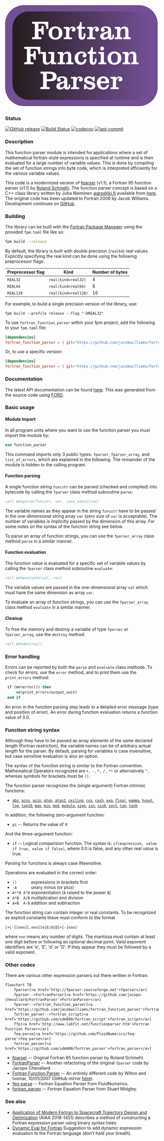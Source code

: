![fortran_function_parser](media/logo.png)
============

### Status

[![GitHub release](https://img.shields.io/github/release/jacobwilliams/fortran_function_parser.svg)](https://github.com/jacobwilliams/fortran_function_parser/releases/latest)
[![Build Status](https://github.com/jacobwilliams/fortran_function_parser/actions/workflows/CI.yml/badge.svg)](https://github.com/jacobwilliams/fortran_function_parser/actions)
[![codecov](https://codecov.io/gh/jacobwilliams/fortran_function_parser/branch/master/graph/badge.svg)](https://codecov.io/gh/jacobwilliams/fortran_function_parser)
[![last-commit](https://img.shields.io/github/last-commit/jacobwilliams/fortran_function_parser)](https://github.com/jacobwilliams/fortran_function_parser/commits/master)

### Description

This function parser module is intended for applications where a set of
mathematical fortran-style expressions is specified at runtime and is
then evaluated for a large number of variable values. This is done by
compiling the set of function strings into byte code, which is
interpreted efficiently for the various variable values.

This code is a modernized version of [fparser](http://fparser.sourceforge.net) (v1.1), a Fortran 95 function parser (v1.1) by [Roland Schmehl](roland.schmehl@alumni.uni-karlsruhe.de). The function parser concept is based on a C++ class library written by Juha Nieminen <warp@iki.fi> available from [here](http://warp.povusers.org/FunctionParser/). The original code has been updated to Fortran 2008 by Jacob Williams. Development continues on [GitHub](https://github.com/jacobwilliams/fortran_function_parser).

### Building

The library can be built with the [Fortran Package Manager](https://github.com/fortran-lang/fpm) using the provided `fpm.toml` file like so:

```bash
fpm build --release
```

By default, the library is built with double precision (`real64`) real values. Explicitly specifying the real kind can be done using the following preprocessor flags:

Preprocessor flag | Kind  | Number of bytes
----------------- | ----- | ---------------
`REAL32`  | `real(kind=real32)`  | 4
`REAL64`  | `real(kind=real64)`  | 8
`REAL128` | `real(kind=real128)` | 16

For example, to build a single precision version of the library, use:

```
fpm build --profile release --flag "-DREAL32"
```

To use `fortran_function_parser` within your fpm project, add the following to your `fpm.toml` file:

```toml
[dependencies]
fortran_function_parser = { git="https://github.com/jacobwilliams/fortran_function_parser.git" }
```

Or, to use a specific version:

```toml
[dependencies]
fortran_function_parser = { git="https://github.com/jacobwilliams/fortran_function_parser.git", tag = "1.1.0" }
```

### Documentation

The latest API documentation can be found [here](https://jacobwilliams.github.io/fortran_function_parser/). This was generated from the source code using [FORD](https://github.com/Fortran-FOSS-Programmers/ford).

### Basic usage

#### Module Import

In all program units where you want to use the function parser
you must import the module by:

```fortran
use function_parser
```

This command imports only 3 public types: `fparser`, `fparser_array`, and
`list_of_errors`, which are explained in the following. The remainder of the
module is hidden to the calling program.

#### Function parsing

A single function string `funcstr` can be parsed (checked and compiled) into
bytecode by calling the `fparser` class method subroutine `parse`:

```fortran
call me%parse(funcstr, var, case_sensitive)
```

The variable names as they appear in the string `funcstr` have to be passed
in the one-dimensional string array `var` (zero size of `var` is acceptable).
The number of variables is implicitly passed by the dimension of this array.
For some notes on the syntax of the function string see below.

To parse an array of function strings, you can use the `fparser_array` class
method `parse` in a similar manner.

#### Function evaluation

The function value is evaluated for a specific set of variable values
by calling the `fparser` class method subroutine `evaluate`:

```fortran
call me%evaluate(val, res)
```

The variable values are passed in the one-dimensional array `val` which must
have the same dimension as array `var`.

To evaluate an array of function strings, you can use the `fparser_array` class
method `evaluate` in a similar manner.

#### Cleanup

To free the memory and destroy a variable of type `fparser` or `fparser_array`,
use the `destroy` method:

```fortran
call me%destroy()
```

### Error handling

Errors can be reported by both the `parse` and `evaluate`
class methods. To check for errors, use the `error` method, and to print them use the `print_errors` method:

```fortran
 if (me%error()) then
     me%print_errors(output_unit)
 end if
```

An error in the function parsing step leads to a detailed error message
(type and position of error). An error during function evaluation returns a function value of 0.0.

### Function string syntax

Although they have to be passed as array elements of the same declared
length (Fortran restriction), the variable names can be of arbitrary
actual length for the parser. By default, parsing for variables is case insensitive,
but case sensitive evaluation is also an option.

The syntax of the function string is similar to the Fortran convention.
Mathematical Operators recognized are `+,` `-,` `*,` `/,` `**` or alternatively `^,`
whereas symbols for brackets must be `()`.

The function parser recognizes the (single argument) Fortran intrinsic
functions:
* [`abs`](https://gcc.gnu.org/onlinedocs/gfortran/ABS.html), [`acos`](https://gcc.gnu.org/onlinedocs/gfortran/ACOS.html), [`asin`](https://gcc.gnu.org/onlinedocs/gfortran/ASIN.html), [`atan`](https://gcc.gnu.org/onlinedocs/gfortran/ATAN.html), [`atan2`](https://gcc.gnu.org/onlinedocs/gfortran/ATAN2.html), [`ceiling`](https://gcc.gnu.org/onlinedocs/gfortran/CEILING.html), [`cos`](https://gcc.gnu.org/onlinedocs/gfortran/COS.html), [`cosh`](https://gcc.gnu.org/onlinedocs/gfortran/COSH.html), [`exp`](https://gcc.gnu.org/onlinedocs/gfortran/EXP.html), [`floor`](https://gcc.gnu.org/onlinedocs/gfortran/FLOOR.html), [`gamma`](https://gcc.gnu.org/onlinedocs/gfortran/GAMMA.html), [`hypot`](https://gcc.gnu.org/onlinedocs/gfortran/HYPOT.html), [`log`](https://gcc.gnu.org/onlinedocs/gfortran/LOG.html), [`log10`](https://gcc.gnu.org/onlinedocs/gfortran/LOG10.html), [`max`](https://gcc.gnu.org/onlinedocs/gfortran/MAX.html), [`min`](https://gcc.gnu.org/onlinedocs/gfortran/MIN.html), [`mod`](https://gcc.gnu.org/onlinedocs/gfortran/MOD.html), [`modulo`](https://gcc.gnu.org/onlinedocs/gfortran/MODULO.html), [`sign`](https://gcc.gnu.org/onlinedocs/gfortran/SIGN.html), [`sin`](https://gcc.gnu.org/onlinedocs/gfortran/SIN.html), [`sinh`](https://gcc.gnu.org/onlinedocs/gfortran/SINH.html), [`sqrt`](https://gcc.gnu.org/onlinedocs/gfortran/SQRT.html), [`tan`](https://gcc.gnu.org/onlinedocs/gfortran/TAN.html), [`tanh`](https://gcc.gnu.org/onlinedocs/gfortran/TANH.html)

In addition, the following zero-argument function:
* `pi` -- Returns the value of $\pi$

And the three-argument function:
* `if` -- Logical comparision function. The syntax is: `if(expression, value if true, value if false)`, where 0.0 is false, and any other real value is true.

Parsing for functions is always case INsensitive.

Operations are evaluated in the correct order:

* `()      `    expressions in brackets first
* `-A      `    unary minus (or plus)
* `A**B A^B`    exponentiation (`A` raised to the power `B`)
* `A*B  A/B`    multiplication and division
* `A+B  A-B`    addition and subtraction

The function string can contain integer or real constants. To be recognized
as explicit constants these must conform to the format

`[+|-][nnn][.nnn][e|E|d|D[+|-]nnn]`

where `nnn` means any number of digits. The mantissa must contain at least
one digit before or following an optional decimal point. Valid exponent
identifiers are 'e', 'E', 'd' or 'D'. If they appear they must be followed
by a valid exponent.

### Other codes

There are various other expression parsers out there written in Fortran:

```mermaid
flowchart TB
	fparser[<a href='http://fparser.sourceforge.net'>fparser</a>]
	fparser-->FortranParser[<a href='https://github.com/jacopo-chevallard/FortranParser'>FortranParser</a>]
	fparser-->fortran_function_parser[<a href='https://github.com/jacobwilliams/fortran_function_parser'>fortran_function_parser</a>]
	fortran_parser-->fortran_script[<a href='https://github.com/sdm900/fortran_script'>fortran_script</a>]
	ffp[<a href='http://www.labfit.net/functionparser.htm'>Fortran Function Parser</a>]
	feq-parse[<a href='https://github.com/FluidNumerics/feq-parse'>feq-parse</a>]
	fortran_parser[<a href='https://github.com/sdm900/fortran_parser'>fortran_parser</a>]
```

* [fparser](http://fparser.sourceforge.net) -- Original Fortran 95 function parser by Roland Schmehl.
* [FortranParser](https://github.com/jacopo-chevallard/FortranParser) -- Another refactoring of the original `fparser` code by Jacopo Chevallard.
* [Fortran Function Parser](http://www.labfit.net/functionparser.htm) -- An entirely different code by Wilton and Ivomar, 10/01/2007 (GitHub mirror [here](https://github.com/jacobwilliams/ffp)).
* [feq-parse](https://github.com/FluidNumerics/feq-parse) -- Fortran Equation Parser from FluidNumerics.
* [fortran_parser](https://github.com/sdm900/fortran_parser) -- Fortran Equation Parser from Stuart Midgley.

### See also

* [Application of Modern Fortran to Spacecraft Trajectory Design and Optimization](https://ntrs.nasa.gov/api/citations/20180000413/downloads/20180000413.pdf) (AIAA 2018-1451) describes a method of constructing a Fortran expression parser using binary syntax trees.
* [Dynamic Eval for Fortran](https://github.com/j3-fortran/fortran_proposals/issues/126) Suggestion to add dynamic expression evaluation to the Fortran language (don't hold your breath).